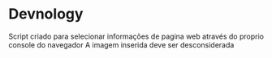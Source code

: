 # Devnology
Script criado para selecionar informações de pagina web através do proprio console do navegador
 A imagem inserida deve ser desconsiderada

